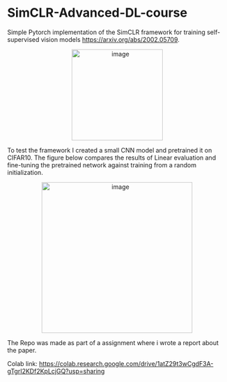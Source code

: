 # SimCLR-Advanced-DL-course

Simple Pytorch implementation of the SimCLR framework for training self-supervised vision models https://arxiv.org/abs/2002.05709.

<p align="center">
  <img width="209" alt="image" src="https://user-images.githubusercontent.com/6470685/178928460-9f87b0b3-649b-4a8d-b95e-595e5d2b34f0.png">
</p>
  
To test the framework I created a small CNN model and pretrained it on CIFAR10. The figure below compares the results of Linear evaluation and fine-tuning the pretrained network against training from a random initialization.

<p align="center">
<img width="346" alt="image" class="center" src="https://user-images.githubusercontent.com/6470685/178928345-fc5c780f-13e8-4a89-8f65-eca629dcf663.png">
<p>

The Repo was made as part of a assignment where i wrote a report about the paper. 


Colab link: https://colab.research.google.com/drive/1atZ29t3wCgdF3A-gTgrI2KDf2KpLcjGQ?usp=sharing
